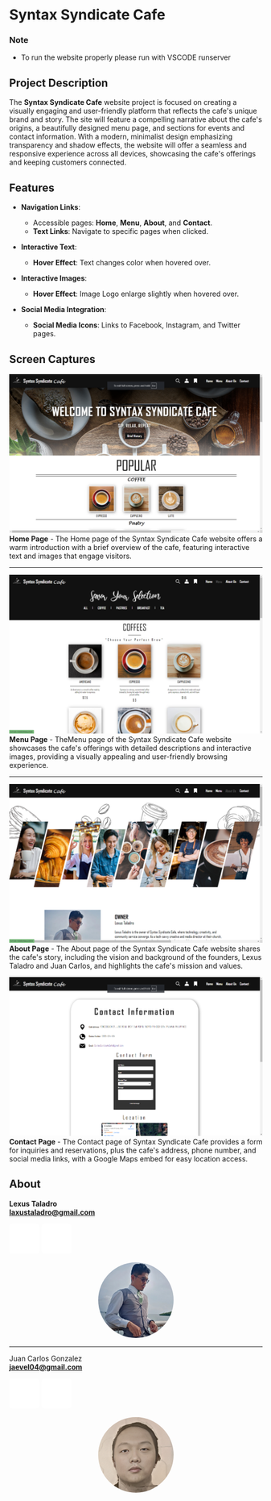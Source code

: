 # Syntax Syndicate Cafe

### Note
 - To run the website properly please run with VSCODE runserver

## Project Description
The **Syntax Syndicate Cafe** website project is focused on creating a visually engaging and user-friendly platform that reflects the cafe's unique brand and story. The site will feature a compelling narrative about the cafe's origins, a beautifully designed menu page, and sections for events and contact information. With a modern, minimalist design emphasizing transparency and shadow effects, the website will offer a seamless and responsive experience across all devices, showcasing the cafe's offerings and keeping customers connected.

## Features
- **Navigation Links**:
  - Accessible pages: **Home**, **Menu**, **About**, and **Contact**.
  - **Text Links**: Navigate to specific pages when clicked.

- **Interactive Text**:
  - **Hover Effect**: Text changes color when hovered over.

- **Interactive Images**:
  - **Hover Effect**: Image Logo enlarge slightly when hovered over.

- **Social Media Integration**:
  - **Social Media Icons**: Links to Facebook, Instagram, and Twitter pages.

## Screen Captures
![Home Img](<Readme IMG/Home Page.png>)
**Home Page** - The Home page of the Syntax Syndicate Cafe website offers a warm introduction with a brief overview of the cafe, featuring interactive text and images that engage visitors.
***

![Menu Img](<Readme IMG/Menu Page.png>)
**Menu Page** - TheMenu page of the Syntax Syndicate Cafe website showcases the cafe's offerings with detailed descriptions and interactive images, providing a visually appealing and user-friendly browsing experience.
***

![About Img](<Readme IMG/About Page.png>)
**About Page** - The About page of the Syntax Syndicate Cafe website shares the cafe's story, including the vision and background of the founders, Lexus Taladro and Juan Carlos, and highlights the cafe's mission and values.

![Contact Img](<Readme IMG/Contact Page.png>)
**Contact Page** - The Contact page of Syntax Syndicate Cafe provides a form for inquiries and reservations, plus the cafe's address, phone number, and social media links, with a Google Maps embed for easy location access.

## About
**Lexus Taladro**  
**laxustaladro@gmail.com**

<a href="https://www.facebook.com/lexus.taladro"><img src="img/icons/facebook.png" width="60" style="border-radius: 10%;"><a>
<a href="https://github.com/Laxusimfinite11"><img src="img/icons/Github.png" width="60" style="border-radius: 10%;"><a>

<p align="center">
<img src="img/Lexus.png" width="150" style="border-radius: 50%;">
</p>



***
Juan Carlos Gonzalez  
**jaevel04@gmail.com**

<a href="https://www.facebook.com/juancarlos.gonzalez.3363334"><img src="img/icons/facebook.png" width="60" style="border-radius: 10%;"><a>
<a href="https://github.com/thorbucks"><img src="img/icons/Github.png" width="60" style="border-radius: 10%;"><a>
<p align="center">  
<img src="img/Juan Carlos.png" width="150" style="border-radius: 50%;">
</p>